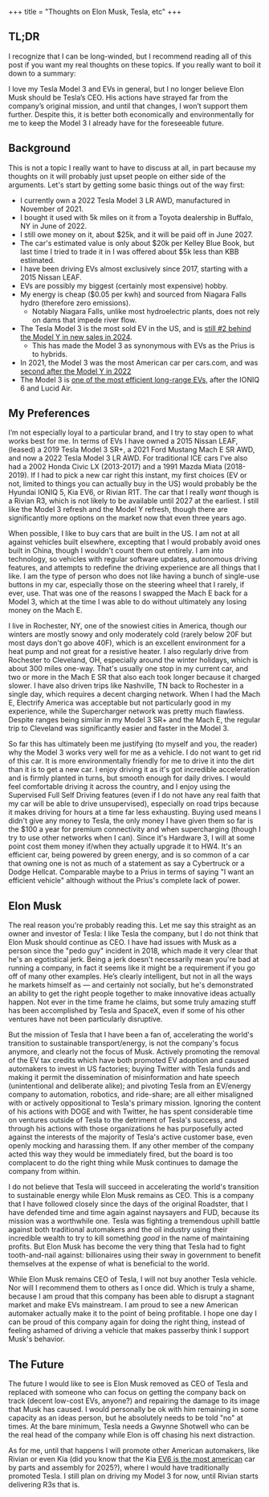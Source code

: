 +++
title = "Thoughts on Elon Musk, Tesla, etc"
+++

## TL;DR

I recognize that I can be long-winded, but I recommend reading all of this post if you want my real thoughts on these topics. If you really want to boil it down to a summary:

I love my Tesla Model 3 and EVs in general, but I no longer believe Elon Musk should be Tesla’s CEO. His actions have strayed far from the company’s original mission, and until that changes, I won’t support them further. Despite this, it is better both economically and environmentally for me to keep the Model 3 I already have for the foreseeable future.

## Background

This is not a topic I really want to have to discuss at all, in part because my thoughts on it will probably just upset people on either side of the arguments. Let's start by getting some basic things out of the way first:

- I currently own a 2022 Tesla Model 3 LR AWD, manufactured in November of 2021.
- I bought it used with 5k miles on it from a Toyota dealership in Buffalo, NY in June of 2022.
- I still owe money on it, about $25k, and it will be paid off in June 2027.
- The car's estimated value is only about $20k per Kelley Blue Book, but last time I tried to trade it in I was offered about $5k less than KBB estimated.
- I have been driving EVs almost exclusively since 2017, starting with a 2015 Nissan LEAF.
- EVs are possibly my biggest (certainly most expensive) hobby.
- My energy is cheap ($0.05 per kwh) and sourced from Niagara Falls hydro (therefore zero emissions).
  - Notably Niagara Falls, unlike most hydroelectric plants, does not rely on dams that impede river flow.
- The Tesla Model 3 is the most sold EV in the US, and is [still #2 behind the Model Y in new sales in 2024](https://electrek.co/2025/01/14/top-10-best-selling-evs-us-2024/).
  - This has made the Model 3 as synonymous with EVs as the Prius is to hybrids.
- In 2021, the Model 3 was the most American car per cars.com, and was [second after the Model Y in 2022](https://www.cars.com/articles/2022-cars-com-american-made-index-which-cars-are-the-most-american-451057/)
- The Model 3 is [one of the most efficient long-range EVs](https://www.cars.com/articles/top-10-most-efficient-electric-cars-447501/), after the IONIQ 6 and Lucid Air.

## My Preferences

I’m not especially loyal to a particular brand, and I try to stay open to what works best for me. In terms of EVs I have owned a 2015 Nissan LEAF, (leased) a 2019 Tesla Model 3 SR+, a 2021 Ford Mustang Mach E SR AWD, and now a 2022 Tesla Model 3 LR AWD. For traditional ICE cars I've also had a 2002 Honda Civic LX (2013-2017) and a 1991 Mazda Miata (2018-2019). If I had to pick a new car right this instant, my first choices (EV or not, limited to things you can actually buy in the US) would probably be the Hyundai IONIQ 5, Kia EV6, or Rivian R1T. The car that I really *want* though is a Rivian R3, which is not likely to be available until 2027 at the earliest. I still like the Model 3 refresh and the Model Y refresh, though there are significantly more options on the market now that even three years ago.

When possible, I like to buy cars that are built in the US. I am not at all against vehicles built elsewhere, excepting that I would probably avoid ones built in China, though I wouldn't count them out entirely. I am into technology, so vehicles with regular software updates, autonomous driving features, and attempts to redefine the driving experience are all things that I like. I am the type of person who does not like having a bunch of single-use buttons in my car, especially those on the steering wheel that I rarely, if ever, use. That was one of the reasons I swapped the Mach E back for a Model 3, which at the time I was able to do without ultimately any losing money on the Mach E.

I live in Rochester, NY,  one of the snowiest cities in America, though our winters are mostly snowy and only moderately cold (rarely below 20F but most days don't go above 40F), which is an excellent environment for a heat pump and not great for a resistive heater. I also regularly drive from Rochester to Cleveland, OH, especially around the winter holidays, which is about 300 miles one-way. That's usually one stop in my current car, and two or more in the Mach E SR that also each took longer because it charged slower. I have also driven trips like Nashville, TN back to Rochester in a single day, which requires a decent charging network. When I had the Mach E, Electrify America was acceptable but not particularly good in my experience, while the Supercharger network was pretty much flawless. Despite ranges being similar in my Model 3 SR+ and the Mach E, the regular trip to Cleveland was significantly easier and faster in the Model 3.

So far this has ultimately been me justifying (to myself and you, the reader) why the Model 3 works very well for me as a vehicle. I do not want to get rid of this car. It is more environmentally friendly for me to drive it into the dirt than it is to get a new car. I enjoy driving it as it's got incredible acceleration and is firmly planted in turns, but smooth enough for daily drives. I would feel comfortable driving it across the country, and I enjoy using the Supervised Full Self Driving features (even if I do not have any real faith that my car will be able to drive unsupervised), especially on road trips because it makes driving for hours at a time far less exhausting. Buying used means I didn't give any money to Tesla, the only money I have given them so far is the $100 a year for premium connectivity and when supercharging (though I try to use other networks when I can). Since it's Hardware 3, I will at some point cost them money if/when they actually upgrade it to HW4. It's an efficient car, being powered by green energy, and is so common of a car that owning one is not as much of a statement as say a Cybertruck or a Dodge Hellcat. Comparable maybe to a Prius in terms of saying "I want an efficient vehicle" although without the Prius's complete lack of power.

## Elon Musk

The real reason you're probably reading this. Let me say this straight as an owner and investor of Tesla: I like Tesla the company, but I do not think that Elon Musk should continue as CEO. I have had issues with Musk as a person since the "pedo guy" incident in 2018, which made it very clear that he's an egotistical jerk. Being a jerk doesn't necessarily mean you're bad at running a company, in fact it seems like it might be a requirement if you go off of many other examples. He’s clearly intelligent, but not in all the ways he markets himself as — and certainly not socially, but he's demonstrated an ability to get the right people together to make innovative ideas actually happen. Not ever in the time frame he claims, but some truly amazing stuff has been accomplished by Tesla and SpaceX, even if some of his other ventures have not been particularly disruptive.

But the mission of Tesla that I have been a fan of, accelerating the world's transition to sustainable transport/energy, is not the company's focus anymore, and clearly not the focus of Musk. Actively promoting the removal of the EV tax credits which have both promoted EV adoption and caused automakers to invest in US factories; buying Twitter with Tesla funds and making it permit the dissemination of misinformation and hate speech (unintentional and deliberate alike); and pivoting Tesla from an EV/energy company to automation, robotics, and ride-share; are all either misaligned with or actively oppositional to Tesla's primary mission. Ignoring the content of his actions with DOGE and with Twitter, he has spent considerable time on ventures outside of Tesla to the detriment of Tesla's success, and through his actions with those organizations he has purposefully acted against the interests of the majority of Tesla's active customer base, even openly mocking and harassing them. If any other member of the company acted this way they would be immediately fired, but the board is too complacent to do the right thing while Musk continues to damage the company from within.

I do not believe that Tesla will succeed in accelerating the world's transition to sustainable energy while Elon Musk remains as CEO. This is a company that I have followed closely since the days of the original Roadster, that I have defended time and time again against naysayers and FUD, because its mission was a worthwhile one. Tesla was fighting a tremendous uphill battle against both traditional automakers and the oil industry using their incredible wealth to try to kill something *good* in the name of maintaining profits. But Elon Musk has become the very thing that Tesla had to fight tooth-and-nail against: billionaires using their sway in government to benefit themselves at the expense of what is beneficial to the world.

While Elon Musk remains CEO of Tesla, I will not buy another Tesla vehicle. Nor will I recommend them to others as I once did. Which is truly a shame, because I am proud that this company has been able to disrupt a stagnant market and make EVs mainstream. I am proud to see a new American automaker actually make it to the point of being profitable. I hope one day I can be proud of this company again for doing the right thing, instead of feeling ashamed of driving a vehicle that makes passerby think I support Musk's behavior.

## The Future

The future I would like to see is Elon Musk removed as CEO of Tesla and replaced with someone who can focus on getting the company back on track (decent low-cost EVs, anyone?) and repairing the damage to its image that Musk has caused. I would personally be ok with him remaining in some capacity as an ideas person, but he absolutely needs to be told "no" at times. At the bare minimum, Tesla needs a Gwynne Shotwell who can be the real head of the company while Elon is off chasing his next distraction.

As for me, until that happens I will promote other American automakers, like Rivian or even Kia (did you know that the Kia [EV6 is the most american](https://carbuzz.com/kia-ev6-more-american-than-any-other-car/) car by parts and assembly for 2025?), where I would have traditionally promoted Tesla. I still plan on driving my Model 3 for now, until Rivian starts delivering R3s that is.
